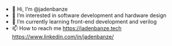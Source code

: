 - 👋 Hi, I’m @jadenbanze
- 👀 I’m interested in software development and hardware design
- 🌱 I’m currently learning front-end development and verilog
- 📫 How to reach me https://jadenbanze.tech https://www.linkedin.com/in/jadenbanze/

<!---
jadenbanze/jadenbanze is a ✨ special ✨ repository because its `README.md` (this file) appears on your GitHub profile.
You can click the Preview link to take a look at your changes.
--->
